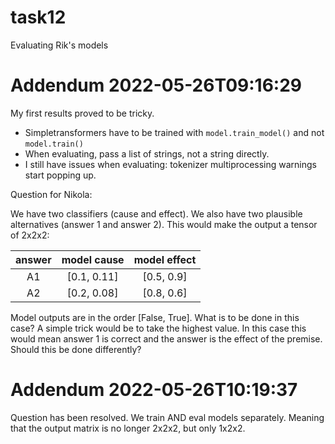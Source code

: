 # task12
Evaluating Rik's models


# Addendum 2022-05-26T09:16:29

My first results proved to be tricky.
* Simpletransformers have to be trained with `model.train_model()` and not `model.train()`
* When evaluating, pass a list of strings, not a string directly.
* I still have issues when evaluating: tokenizer multiprocessing warnings start popping up.

Question for Nikola:

We have two classifiers (cause and effect). We also have two plausible alternatives (answer 1 and answer 2). This would make the output a tensor of 2x2x2:

| answer | model cause  | model effect |
|:------:|:------------:|:------------:|
|   A1   | [0.1, 0.11]  |  [0.5, 0.9]  |
|   A2   | [0.2, 0.08]  |  [0.8, 0.6]  |

Model outputs are in the order [False, True]. What is to be done in this case? A simple trick would be to take the highest value. In this case this would mean answer 1 is correct and the answer is the effect of the premise. Should this be done differently?

# Addendum 2022-05-26T10:19:37

Question has been resolved. We train AND eval models separately. Meaning that the output matrix is no longer 2x2x2, but only 1x2x2.
